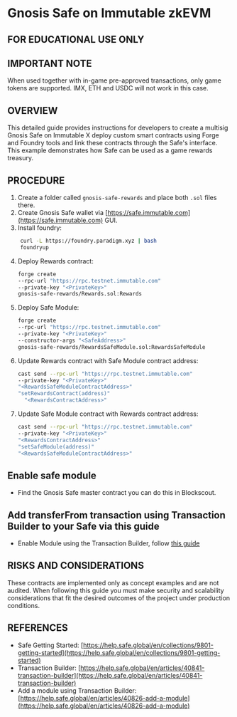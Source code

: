 # Gnosis Safe on Immutable zkEVM

## FOR EDUCATIONAL USE ONLY

## IMPORTANT NOTE
When used together with in-game pre-approved transactions, only game tokens are supported. IMX, ETH and USDC will not work in this case.

## OVERVIEW

This detailed guide provides instructions for developers to create a multisig Gnosis Safe on Immutable X deploy custom smart contracts using Forge and Foundry tools and link these contracts through the Safe's interface. This example demonstrates how Safe can be used as a game rewards treasury.

## PROCEDURE

1. Create a folder called `gnosis-safe-rewards` and place both `.sol` files there.
2. Create Gnosis Safe wallet via [https://safe.immutable.com](https://safe.immutable.com) GUI.
3. Install foundry:
```bash
    curl -L https://foundry.paradigm.xyz | bash
    foundryup
```
4. Deploy Rewards contract:
    ```bash
    forge create 
    --rpc-url "https://rpc.testnet.immutable.com" 
    --private-key "<PrivateKey>" 
    gnosis-safe-rewards/Rewards.sol:Rewards
    ```
5. Deploy Safe Module:
    ```bash
    forge create 
    --rpc-url "https://rpc.testnet.immutable.com" 
    --private-key "<PrivateKey>" 
    --constructor-args "<SafeAddress>" 
    gnosis-safe-rewards/RewardsSafeModule.sol:RewardsSafeModule
    ```
6. Update Rewards contract with Safe Module contract address:
    ```bash
    cast send --rpc-url "https://rpc.testnet.immutable.com"    
    --private-key "<PrivateKey>"            
    "<RewardsSafeModuleContractAddress>" 
    "setRewardsContract(address)" 
      "<RewardsContractAddress>"
    ```
7. Update Safe Module contract with Rewards contract address:
    ```bash
    cast send --rpc-url "https://rpc.testnet.immutable.com"    
    --private-key "<PrivateKey>" 
    "<RewardsContractAddress>"      
    "setSafeModule(address)" 
    "<RewardsSafeModuleContractAddress>"
    ```

## Enable safe module
- Find the Gnosis Safe master contract you can do this in Blockscout.

## Add transferFrom transaction using Transaction Builder to your Safe via this guide
- Enable Module using the Transaction Builder, follow [this guide](https://help.safe.global/en/articles/40826-add-a-module)

## RISKS AND CONSIDERATIONS
These contracts are implemented only as concept examples and are not audited. When following this guide you must make security and scalability considerations that fit the desired outcomes of the project under production conditions.

## REFERENCES
- Safe Getting Started: [https://help.safe.global/en/collections/9801-getting-started](https://help.safe.global/en/collections/9801-getting-started)
- Transaction Builder: [https://help.safe.global/en/articles/40841-transaction-builder](https://help.safe.global/en/articles/40841-transaction-builder)
- Add a module using Transaction Builder: [https://help.safe.global/en/articles/40826-add-a-module](https://help.safe.global/en/articles/40826-add-a-module)